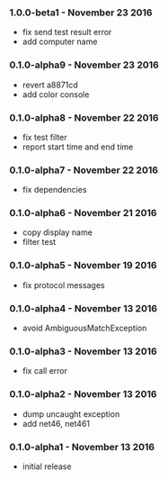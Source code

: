 ### 1.0.0-beta1 - November 23 2016
* fix send test result error
* add computer name

### 0.1.0-alpha9 - November 23 2016
* revert a8871cd
* add color console

### 0.1.0-alpha8 - November 22 2016
* fix test filter
* report start time and end time

### 0.1.0-alpha7 - November 22 2016
* fix dependencies

### 0.1.0-alpha6 - November 21 2016
* copy display name
* filter test

### 0.1.0-alpha5 - November 19 2016
* fix protocol messages

### 0.1.0-alpha4 - November 13 2016
* avoid AmbiguousMatchException

### 0.1.0-alpha3 - November 13 2016
* fix call error

### 0.1.0-alpha2 - November 13 2016
* dump uncaught exception
* add net46, net461

### 0.1.0-alpha1 - November 13 2016
* initial release
